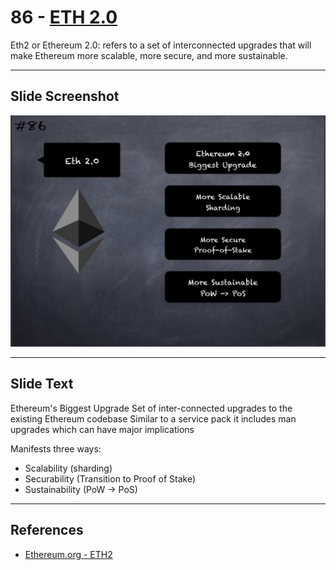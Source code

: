 # 86 - [ETH 2.0](ETH%202.0.md)

Eth2 or Ethereum 2.0: refers to a set of interconnected upgrades that will make Ethereum more scalable, more secure, and more sustainable.

___
## Slide Screenshot
![086.jpg](../../images/1.%20Ethereum%20101/086.jpg)
___
## Slide Text
Ethereum's Biggest Upgrade
Set of inter-connected upgrades to the existing Ethereum codebase
Similar to a service pack it includes man upgrades which can have major implications

Manifests three ways:
- Scalability (sharding)
- Securability (Transition to Proof of Stake)
- Sustainability (PoW -> PoS) 

___
## References
- [Ethereum.org - ETH2](https://ethereum.org/en/eth2/)